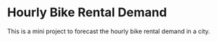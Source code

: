 # Hourly Bike Rental Demand
 This is a mini project to forecast the hourly bike rental demand in a city.
